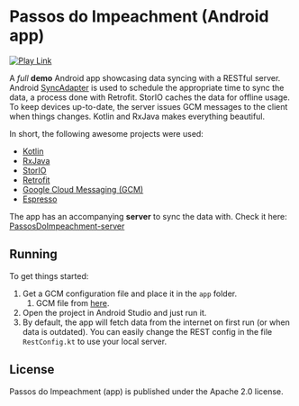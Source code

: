 # Passos do Impeachment (Android app)

[![Play Link](http://steverichey.github.io/google-play-badge-svg/img/en_get.svg)](https://play.google.com/store/apps/details?id=com.hasegawa.diapp)

A *full* **demo** Android app showcasing data syncing with a RESTful server. Android [SyncAdapter](http://developer.android.com/training/sync-adapters/creating-sync-adapter.html) is used to schedule the appropriate time to sync the data, a process done with Retrofit. StorIO caches the data for offline usage. To keep devices up-to-date, the server issues GCM messages to the client when things changes. Kotlin and RxJava makes everything beautiful.

In short, the following awesome projects were used:

  * [Kotlin](https://kotlinlang.org/)
  * [RxJava](https://github.com/ReactiveX/RxJava)
  * [StorIO](https://github.com/pushtorefresh/storio)
  * [Retrofit](http://square.github.io/retrofit/)
  * [Google Cloud Messaging (GCM)](https://developers.google.com/cloud-messaging/)
  * [Espresso](https://google.github.io/android-testing-support-library/docs/espresso/)

The app has an accompanying **server** to sync the data with. Check it here: [PassosDoImpeachment-server](https://github.com/AranHase/PassosDoImpeachment-server)

## Running

To get things started: 

 1. Get a GCM configuration file and place it in the `app` folder.
    1. GCM file from [here](https://developers.google.com/cloud-messaging/android/start).
 2. Open the project in Android Studio and just run it.
 3. By default, the app will fetch data from the internet on first run (or when data is outdated). You can easily change the REST config in the file `RestConfig.kt` to use your local server.


## License

Passos do Impeachment (app) is published under the Apache 2.0 license.
